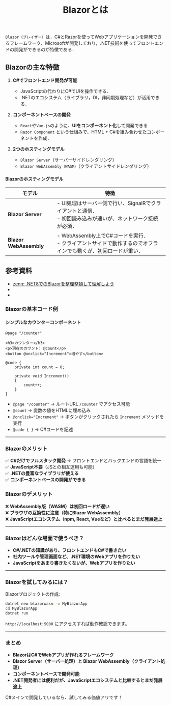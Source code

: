 ﻿---
title: Blazorとは
category: C#
tags:
  - C#
updated_at: ''
id: b87da14e-4cd7-4cb3-b19c-d23efe8686e1
---

`Blazor（ブレイザー）`は，C#とRazorを使ってWebアプリケーションを開発できるフレームワーク．Microsoftが開発しており，.NET技術を使ってフロントエンドの開発ができるのが特徴である．


## Blazorの主な特徴

1. **C#でフロントエンド開発が可能**  
   - JavaScriptの代わりにC#でUIを操作できる．
   - .NETのエコシステム（ライブラリ，DI，非同期処理など）が活用できる．

2. **コンポーネントベースの開発**  
   - `React`や`Vue.js`のように、**UIをコンポーネント化**して開発できる
   - `Razor Component` という仕組みで、HTML + C#を組み合わせたコンポーネントを作成．

3. **2つのホスティングモデル**
   - `Blazor Server`（サーバーサイドレンダリング）
   - `Blazor WebAssembly（WASM）`（クライアントサイドレンダリング）


#### **Blazorのホスティングモデル**
| モデル | 特徴 |
|--------|------|
| **Blazor Server** | - UI処理はサーバー側で行い、SignalRでクライアントと通信．<br>- 初回読み込みが速いが、ネットワーク接続が必須．|
| **Blazor WebAssembly** | - WebAssembly上でC#コードを実行．<br>- クライアントサイドで動作するのでオフラインでも動くが、初回ロードが重い． |







##

## 参考資料

- [zenn: .NET8でのBlazorを整理整頓して理解しよう](https://zenn.dev/microsoft/articles/blazor-dotnet8-all)
- []()
- []()


### **Blazorの基本コード例**
#### **シンプルなカウンターコンポーネント**
```razor
@page "/counter"

<h3>カウンター</h3>
<p>現在のカウント: @count</p>
<button @onclick="Increment">増やす</button>

@code {
    private int count = 0;

    private void Increment()
    {
        count++;
    }
}
```
- `@page "/counter"` → ルートURL `/counter` でアクセス可能
- `@count` → 変数の値をHTMLに埋め込み
- `@onclick="Increment"` → ボタンがクリックされたら `Increment` メソッドを実行
- `@code { }` → C#コードを記述

---

### **Blazorのメリット**
✅ **C#だけでフルスタック開発** → フロントエンドとバックエンドの言語を統一  
✅ **JavaScript不要**（JSとの相互運用も可能）  
✅ **.NETの豊富なライブラリが使える**  
✅ **コンポーネントベースの開発ができる**  

### **Blazorのデメリット**
❌ **WebAssembly版（WASM）は初回ロードが遅い**  
❌ **ブラウザの互換性に注意（特にBlazor WebAssembly）**  
❌ **JavaScriptエコシステム（npm, React, Vueなど）と比べるとまだ発展途上**  

---

### **Blazorはどんな場面で使うべき？**
- **C#/.NETの知識があり、フロントエンドもC#で書きたい**
- **社内ツールや管理画面など、.NET環境のWebアプリを作りたい**
- **JavaScriptをあまり書きたくないが、Webアプリを作りたい**

---

### **Blazorを試してみるには？**
Blazorプロジェクトの作成:
```sh
dotnet new blazorwasm -o MyBlazorApp
cd MyBlazorApp
dotnet run
```
`http://localhost:5000` にアクセスすれば動作確認できます。

---

### **まとめ**
- **BlazorはC#でWebアプリが作れるフレームワーク**
- **Blazor Server（サーバー処理）と Blazor WebAssembly（クライアント処理）**
- **コンポーネントベースで開発可能**
- **.NET開発者には便利だが、JavaScriptエコシステムと比較するとまだ発展途上**

C#メインで開発しているなら、試してみる価値アリです！